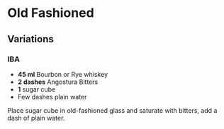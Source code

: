# Old Fashioned

## Variations

### IBA

* **45 ml** Bourbon or Rye whiskey
* **2 dashes** Angostura Bitters
* **1** sugar cube
* Few dashes plain water

Place sugar cube in old-fashioned glass and saturate with bitters, add a dash of plain water.
